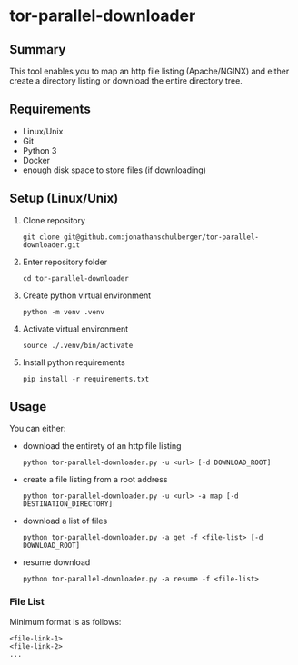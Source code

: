 # tor-parallel-downloader

## Summary
This tool enables you to map an http file listing (Apache/NGINX) and either create a directory listing or download the entire directory tree.

## Requirements
- Linux/Unix
- Git
- Python 3
- Docker
- enough disk space to store files (if downloading)

## Setup (Linux/Unix)
1) Clone repository

    `git clone git@github.com:jonathanschulberger/tor-parallel-downloader.git`
2) Enter repository folder

    `cd tor-parallel-downloader`
3) Create python virtual environment

    `python -m venv .venv`
4) Activate virtual environment

    `source ./.venv/bin/activate`
5) Install python requirements

    `pip install -r requirements.txt`

## Usage
You can either:
- download the entirety of an http file listing

   `python tor-parallel-downloader.py -u <url> [-d DOWNLOAD_ROOT]`
- create a file listing from a root address

   `python tor-parallel-downloader.py -u <url> -a map [-d DESTINATION_DIRECTORY]`
- download a list of files

   `python tor-parallel-downloader.py -a get -f <file-list> [-d DOWNLOAD_ROOT]`
- resume download

   `python tor-parallel-downloader.py -a resume -f <file-list>`

### File List
Minimum format is as follows:
```
<file-link-1>
<file-link-2>
...
```
